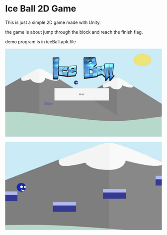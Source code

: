 # Ice Ball 2D Game

This is just a simple 2D game made with Unity.

the game is about jump through the block and reach the finish flag.

demo program is in iceBall.apk file

![alt text](https://github.com/yuraaqyuni/Ice-Ball-2D-Game-Unity/blob/master/Assets/imgg1.jpeg)

![alt text](https://github.com/yuraaqyuni/Ice-Ball-2D-Game-Unity/blob/master/Assets/imgg2.jpeg)
